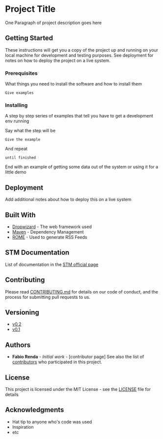 # Project Title

One Paragraph of project description goes here

## Getting Started

These instructions will get you a copy of the project up and running on your local machine for development and testing purposes. See deployment for notes on how to deploy the project on a live system.

### Prerequisites

What things you need to install the software and how to install them

```
Give examples
```

### Installing

A step by step series of examples that tell you have to get a development env running

Say what the step will be

```
Give the example
```

And repeat

```
until finished
```

End with an example of getting some data out of the system or using it for a little demo


## Deployment

Add additional notes about how to deploy this on a live system

## Built With

* [Dropwizard](http://www.dropwizard.io/1.0.2/docs/) - The web framework used
* [Maven](https://maven.apache.org/) - Dependency Management
* [ROME](https://rometools.github.io/rome/) - Used to generate RSS Feeds

## STM Documentation

List of documentation in the [STM official page](http://stmvalidation.eu/documents/)


## Contributing

Please read [CONTRIBUTING.md](https://github.com/flabe81/Repository-Structure-Template/blob/master/docs/contributing.md) for details on our code of conduct, and the process for submitting pull requests to us.

## Versioning

- [v0.2](docs/changelog/0.2.md)
- [v0.1](docs/changelog/0.1.md)


## Authors

* **Fabio Renda** - *Initial work* - [contributor page]
See also the list of [contributors](https://github.com/your/project/docs/contribute/contributors.md) who participated in this project.

## License

This project is licensed under the MIT License - see the [LICENSE](LICENSE) file for details

## Acknowledgments

* Hat tip to anyone who's code was used
* Inspiration
* etc

